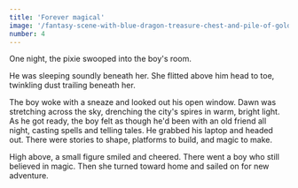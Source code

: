 ```yaml
---
title: 'Forever magical'
image: '/fantasy-scene-with-blue-dragon-treasure-chest-and-pile-of-golden-coins-d-illustration-707801968.jpg'
number: 4
---
```


One night, the pixie swooped into the boy's room.

He was sleeping soundly beneath her. She flitted above him head to toe, twinkling dust trailing beneath her.

The boy woke with a sneaze and looked out his open window. Dawn was stretching across the sky, drenching the city's spires in warm, bright light. As he got ready, the boy felt as though he'd been with an old friend all night, casting spells and telling tales. He grabbed his laptop and headed out. There were stories to shape, platforms to build, and magic to make.

High above, a small figure smiled and cheered. There went a boy who still believed in magic. Then she turned toward home and sailed on for new adventure.
